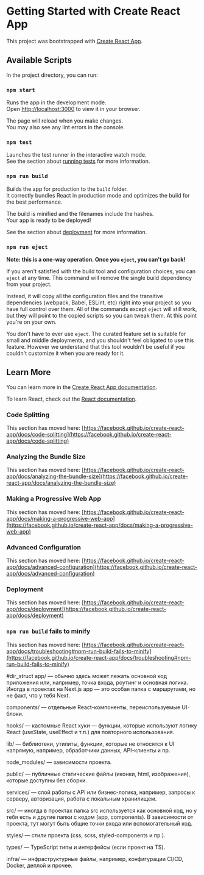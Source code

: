 # Getting Started with Create React App

This project was bootstrapped with [Create React App](https://github.com/facebook/create-react-app).

## Available Scripts

In the project directory, you can run:

### `npm start`

Runs the app in the development mode.\
Open [http://localhost:3000](http://localhost:3000) to view it in your browser.

The page will reload when you make changes.\
You may also see any lint errors in the console.

### `npm test`

Launches the test runner in the interactive watch mode.\
See the section about [running tests](https://facebook.github.io/create-react-app/docs/running-tests) for more information.

### `npm run build`

Builds the app for production to the `build` folder.\
It correctly bundles React in production mode and optimizes the build for the best performance.

The build is minified and the filenames include the hashes.\
Your app is ready to be deployed!

See the section about [deployment](https://facebook.github.io/create-react-app/docs/deployment) for more information.

### `npm run eject`

**Note: this is a one-way operation. Once you `eject`, you can't go back!**

If you aren't satisfied with the build tool and configuration choices, you can `eject` at any time. This command will remove the single build dependency from your project.

Instead, it will copy all the configuration files and the transitive dependencies (webpack, Babel, ESLint, etc) right into your project so you have full control over them. All of the commands except `eject` will still work, but they will point to the copied scripts so you can tweak them. At this point you're on your own.

You don't have to ever use `eject`. The curated feature set is suitable for small and middle deployments, and you shouldn't feel obligated to use this feature. However we understand that this tool wouldn't be useful if you couldn't customize it when you are ready for it.

## Learn More

You can learn more in the [Create React App documentation](https://facebook.github.io/create-react-app/docs/getting-started).

To learn React, check out the [React documentation](https://reactjs.org/).

### Code Splitting

This section has moved here: [https://facebook.github.io/create-react-app/docs/code-splitting](https://facebook.github.io/create-react-app/docs/code-splitting)

### Analyzing the Bundle Size

This section has moved here: [https://facebook.github.io/create-react-app/docs/analyzing-the-bundle-size](https://facebook.github.io/create-react-app/docs/analyzing-the-bundle-size)

### Making a Progressive Web App

This section has moved here: [https://facebook.github.io/create-react-app/docs/making-a-progressive-web-app](https://facebook.github.io/create-react-app/docs/making-a-progressive-web-app)

### Advanced Configuration

This section has moved here: [https://facebook.github.io/create-react-app/docs/advanced-configuration](https://facebook.github.io/create-react-app/docs/advanced-configuration)

### Deployment

This section has moved here: [https://facebook.github.io/create-react-app/docs/deployment](https://facebook.github.io/create-react-app/docs/deployment)

### `npm run build` fails to minify

This section has moved here: [https://facebook.github.io/create-react-app/docs/troubleshooting#npm-run-build-fails-to-minify](https://facebook.github.io/create-react-app/docs/troubleshooting#npm-run-build-fails-to-minify)

#dir_struct
app/ — обычно здесь может лежать основной код приложения или, например, точка входа, роутинг и основная логика. Иногда в проектах на Next.js app — это особая папка с маршрутами, но не факт, что у тебя Next.

components/ — отдельные React-компоненты, переиспользуемые UI-блоки.

hooks/ — кастомные React хуки — функции, которые используют логику React (useState, useEffect и т.п.) для повторного использования.

lib/ — библиотеки, утилиты, функции, которые не относятся к UI напрямую, например, обработчики данных, API-клиенты и пр.

node_modules/ — зависимости проекта.

public/ — публичные статические файлы (иконки, html, изображения), которые доступны без сборки.

services/ — слой работы с API или бизнес-логика, например, запросы к серверу, авторизация, работа с локальным хранилищем.

src/ — иногда в проектах папка src используется как основной код, но у тебя есть и другие папки с кодом (app, components). В зависимости от проекта, тут могут быть общие точки входа или вспомогательный код.

styles/ — стили проекта (css, scss, styled-components и пр.).

types/ — TypeScript типы и интерфейсы (если проект на TS).

infra/ — инфраструктурные файлы, например, конфигурации CI/CD, Docker, деплой и прочее.